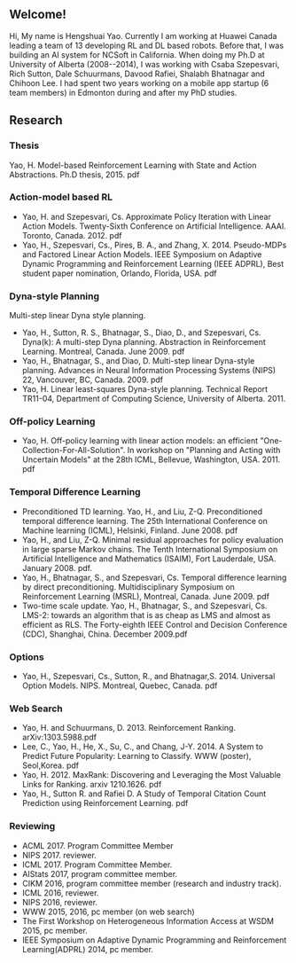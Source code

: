 ## Welcome!

Hi, My name is Hengshuai Yao. Currently I am working at Huawei Canada leading a team of 13 developing RL and DL based robots. Before that, I was building an AI system for NCSoft in California. When doing my Ph.D at University of Alberta (2008--2014), I was working with Csaba Szepesvari, Rich Sutton, Dale Schuurmans, Davood Rafiei, Shalabh Bhatnagar and Chihoon Lee. I had spent two years working on a mobile app startup (6 team members) in Edmonton during and after my PhD studies.  

## Research

### Thesis
Yao, H. Model-based Reinforcement Learning with State and Action Abstractions. Ph.D thesis, 2015. pdf

### Action-model based RL

- Yao, H. and Szepesvari, Cs. Approximate Policy Iteration with Linear Action Models. Twenty-Sixth Conference on Artificial Intelligence. AAAI. Toronto, Canada. 2012. pdf
- Yao, H., Szepesvari, Cs., Pires, B. A., and Zhang, X. 2014. Pseudo-MDPs and Factored Linear Action Models. IEEE Symposium on Adaptive Dynamic Programming and Reinforcement Learning (IEEE ADPRL), Best student paper nomination, Orlando, Florida, USA. pdf

### Dyna-style Planning
Multi-step linear Dyna style planning. 

- Yao, H., Sutton, R. S., Bhatnagar, S., Diao, D., and Szepesvari, Cs. Dyna(k): A multi-step Dyna planning. Abstraction in Reinforcement Learning. Montreal, Canada. June 2009. pdf
- Yao, H., Bhatnagar, S., and Diao, D. Multi-step linear Dyna-style planning. Advances in Neural Information Processing Systems (NIPS) 22, Vancouver, BC, Canada. 2009. pdf
- Yao, H. Linear least-squares Dyna-style planning. Technical Report TR11-04, Department of Computing Science, University of Alberta. 2011.

### Off-policy Learning
- Yao, H. Off-policy learning with linear action models: an efficient "One-Collection-For-All-Solution". In workshop on "Planning and Acting with Uncertain Models" at the 28th ICML, Bellevue, Washington, USA. 2011. pdf

### Temporal Difference Learning

- Preconditioned TD learning. 
Yao, H., and Liu, Z-Q. Preconditioned temporal difference learning. The 25th International Conference on Machine learning (ICML), Helsinki, Finland. June 2008. pdf
- Yao, H., and Liu, Z-Q. Minimal residual approaches for policy evaluation in large sparse Markov chains. The Tenth International Symposium on Artificial Intelligence and Mathematics (ISAIM), Fort Lauderdale, USA. January 2008. pdf.
- Yao, H., Bhatnagar, S., and Szepesvari, Cs. Temporal difference learning by direct preconditioning. Multidisciplinary Symposium on Reinforcement Learning (MSRL), Montreal, Canada. June 2009. pdf
- Two-time scale update. 
Yao, H., Bhatnagar, S., and Szepesvari, Cs. LMS-2: towards an algorithm that is as cheap as LMS and almost as efficient as RLS. The Forty-eighth IEEE Control and Decision Conference (CDC), Shanghai, China. December 2009.pdf

### Options
- Yao, H., Szepesvari, Cs., Sutton, R., and Bhatnagar,S. 2014. Universal Option Models. NIPS. Montreal, Quebec, Canada. pdf

### Web Search
- Yao, H. and Schuurmans, D. 2013. Reinforcement Ranking. arXiv:1303.5988.pdf
- Lee, C., Yao, H., He, X., Su, C., and Chang, J-Y. 2014. A System to Predict Future Popularity: Learning to Classify. WWW (poster), Seol,Korea. pdf
- Yao, H. 2012. MaxRank: Discovering and Leveraging the Most Valuable Links for Ranking. arxiv 1210.1626. pdf
- Yao, H., Sutton R. and Rafiei D. A Study of Temporal Citation Count Prediction using Reinforcement Learning. pdf 

### Reviewing
- ACML 2017. Program Committee Member
- NIPS 2017. reviewer.
- ICML 2017. Program Committee Member.
- AIStats 2017, program committee member.
- CIKM 2016, program committee member (research and industry track).
- ICML 2016, reviewer. 
- NIPS 2016, reviewer.
- WWW 2015, 2016, pc member (on web search)
- The First Workshop on Heterogeneous Information Access at WSDM 2015, pc member.
- IEEE Symposium on Adaptive Dynamic Programming and Reinforcement Learning(ADPRL) 2014, pc member.

